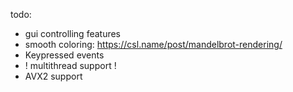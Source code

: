 todo:
- gui controlling features
- smooth coloring: https://csl.name/post/mandelbrot-rendering/
- Keypressed events
- ! multithread support !
- AVX2 support